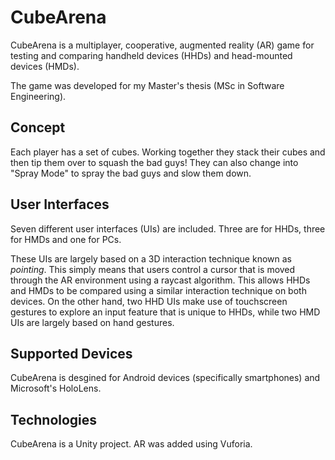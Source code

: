 # CubeArena

CubeArena is a multiplayer, cooperative, augmented reality (AR) game for testing and comparing handheld devices (HHDs) and head-mounted devices (HMDs).

The game was developed for my Master's thesis (MSc in Software Engineering).

## Concept

Each player has a set of cubes. Working together they stack their cubes and then tip them over to squash the bad guys! They can also change into "Spray Mode" to spray the bad guys and slow them down.

## User Interfaces

Seven different user interfaces (UIs) are included. Three are for HHDs, three for HMDs and one for PCs.

These UIs are largely based on a 3D interaction technique known as *pointing*. This simply means that users control a cursor that is moved through the AR environment using a raycast algorithm. This allows HHDs and HMDs to be compared using a similar interaction technique on both devices. On the other hand, two HHD UIs make use of touchscreen gestures to explore an input feature that is unique to HHDs, while two HMD UIs are largely based on hand gestures.

## Supported Devices

CubeArena is desgined for Android devices (specifically smartphones) and Microsoft's HoloLens.

## Technologies

CubeArena is a Unity project. AR was added using Vuforia.
